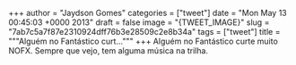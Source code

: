 
+++
author = "Jaydson Gomes"
categories = ["tweet"]
date = "Mon May 13 00:45:03 +0000 2013"
draft = false
image = "{TWEET_IMAGE}"
slug = "7ab7c5a7f87e2310924dff76b3e28509c2e8b34a"
tags = ["tweet"]
title = """Alguém no Fantástico curt..."""
+++
Alguém no Fantástico curte muito NOFX. Sempre que vejo, tem alguma música na trilha.
